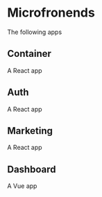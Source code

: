 # Microfronends

The following apps

## Container

A React app

## Auth

A React app

## Marketing

A React app

## Dashboard

A Vue app
